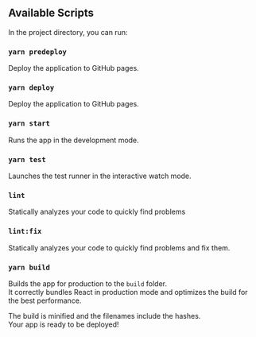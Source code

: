 
## Available Scripts
In the project directory, you can run:

### `yarn predeploy`
Deploy the application to GitHub pages.<br />

### `yarn deploy`
Deploy the application to GitHub pages.<br />

### `yarn start`
Runs the app in the development mode.<br />

### `yarn test`
Launches the test runner in the interactive watch mode.<br />

### `lint`
Statically analyzes your code to quickly find problems

### `lint:fix`
Statically analyzes your code to quickly find problems and fix them.

### `yarn build`
Builds the app for production to the `build` folder.<br />
It correctly bundles React in production mode and optimizes the build for the best performance.

The build is minified and the filenames include the hashes.<br />
Your app is ready to be deployed!
